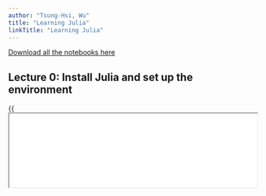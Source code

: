 ```yaml
---
author: "Tsung-Hsi, Wu"
title: "Learning Julia"
linkTitle: "Learning Julia"
---
```


[Download all the notebooks here](https://drive.google.com/drive/folders/1tRQTVFiEOeEYIrP9cv_5bMYBQehGIXP3?usp=sharing)
## Lecture 0: Install Julia and set up the environment
{{<iframe src="L00.html" width=100% tryautoheight=false >}}

## Lecture 1: Brief introduction to Julia and a tutorial for beginners
{{<iframe src="L01.html" width=100% tryautoheight=false >}}
